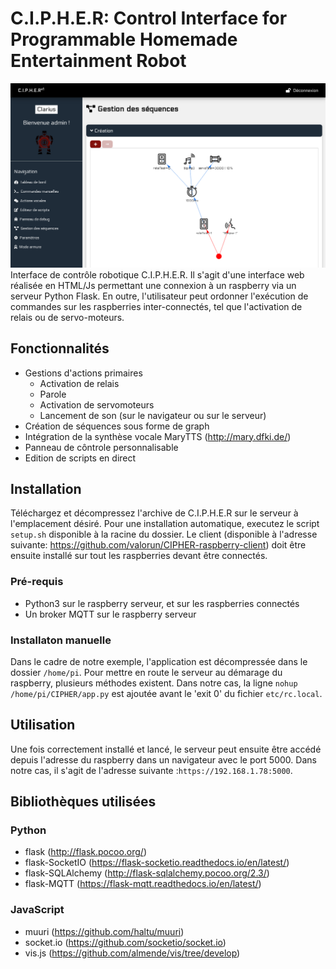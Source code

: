 # **C.I.P.H.E.R: Control Interface for Programmable Homemade Entertainment Robot**

![alt text](https://raw.githubusercontent.com/valorun/CIPHER/master/docs/capture.png)
Interface de contrôle robotique C.I.P.H.E.R. Il s'agit d'une interface web réalisée en HTML/Js permettant une connexion à un raspberry via un serveur Python Flask. En outre, l'utilisateur peut ordonner l'exécution de commandes sur les raspberries inter-connectés, tel que l'activation de relais ou de servo-moteurs.

## Fonctionnalités

- Gestions d'actions primaires
    - Activation de relais
    - Parole
    - Activation de servomoteurs
    - Lancement de son (sur le navigateur ou sur le serveur)
- Création de séquences sous forme de graph
- Intégration de la synthèse vocale MaryTTS (<http://mary.dfki.de/>)
- Panneau de côntrole personnalisable
- Edition de scripts en direct

## Installation

Téléchargez et décompressez l'archive de C.I.P.H.E.R sur le serveur à l'emplacement désiré.
Pour une installation automatique, executez le script ```setup.sh``` disponible à la racine du dossier.
Le client (disponible à l'adresse suivante: <https://github.com/valorun/CIPHER-raspberry-client>) doit être ensuite installé sur tout les raspberries devant être connectés.

### Pré-requis

- Python3 sur le raspberry serveur, et sur les raspberries connectés
- Un broker MQTT sur le raspberry serveur

### Installaton manuelle

Dans le cadre de notre exemple, l'application est décompressée dans le dossier ```/home/pi```.
Pour mettre en route le serveur au démarage du raspberry, plusieurs méthodes existent.
Dans notre cas, la ligne ```nohup /home/pi/CIPHER/app.py``` est ajoutée avant le 'exit 0' du fichier ```etc/rc.local```.

## Utilisation

Une fois correctement installé et lancé, le serveur peut ensuite être accédé depuis l'adresse du raspberry dans un navigateur avec le port 5000. Dans notre cas, il s'agit de l'adresse suivante :```https://192.168.1.78:5000```.

## Bibliothèques utilisées

### Python

- flask (<http://flask.pocoo.org/>)
- flask-SocketIO (<https://flask-socketio.readthedocs.io/en/latest/>)
- flask-SQLAlchemy (<http://flask-sqlalchemy.pocoo.org/2.3/>)
- flask-MQTT (<https://flask-mqtt.readthedocs.io/en/latest/>)

### JavaScript

- muuri (<https://github.com/haltu/muuri>)
- socket.io (<https://github.com/socketio/socket.io>)
- vis.js (<https://github.com/almende/vis/tree/develop>)